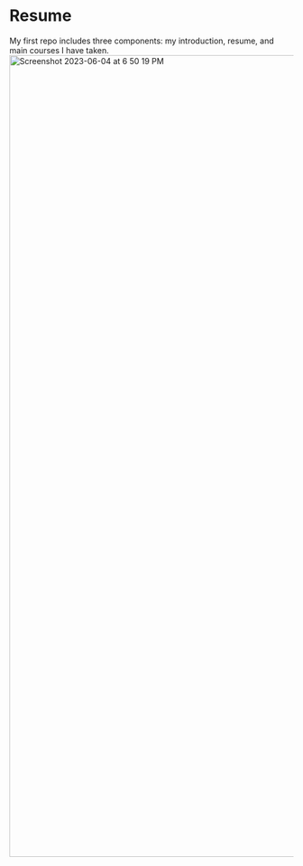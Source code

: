 # Resume
My first repo includes three components: my introduction, resume, and main courses I have taken.
<img width="1419" alt="Screenshot 2023-06-04 at 6 50 19 PM" src="https://github.com/wwlinne/Resume/assets/87803550/696140e5-a3c6-49db-beb6-7158f34ab6bb">
